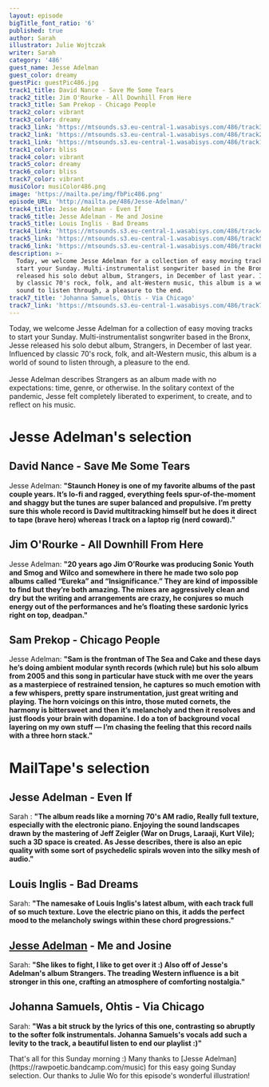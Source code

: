 ```yaml
---
layout: episode
bigTitle_font_ratio: '6'
published: true
author: Sarah
illustrator: Julie Wojtczak
writer: Sarah
category: '486'
guest_name: Jesse Adelman
guest_color: dreamy
guestPic: guestPic486.jpg
track1_title: David Nance - Save Me Some Tears
track2_title: Jim O'Rourke - All Downhill From Here
track3_title: Sam Prekop - Chicago People
track2_color: vibrant
track3_color: dreamy
track3_link: 'https://mtsounds.s3.eu-central-1.wasabisys.com/486/track3.mp3'
track2_link: 'https://mtsounds.s3.eu-central-1.wasabisys.com/486/track2.mp3'
track1_link: 'https://mtsounds.s3.eu-central-1.wasabisys.com/486/track1.mp3'
track1_color: bliss
track4_color: vibrant
track5_color: dreamy
track6_color: bliss
track7_color: vibrant
musiColor: musiColor486.png
image: 'https://mailta.pe/img/fbPic486.png'
episode_URL: 'http://mailta.pe/486/Jesse-Adelman/'
track4_title: Jesse Adelman - Even If
track6_title: Jesse Adelman - Me and Josine
track5_title: Louis Inglis - Bad Dreams
track4_link: 'https://mtsounds.s3.eu-central-1.wasabisys.com/486/track4.mp3'
track5_link: 'https://mtsounds.s3.eu-central-1.wasabisys.com/486/track5.mp3'
track6_link: 'https://mtsounds.s3.eu-central-1.wasabisys.com/486/track6.mp3'
description: >-
  Today, we welcome Jesse Adelman for a collection of easy moving tracks to
  start your Sunday. Multi-instrumentalist songwriter based in the Bronx, Jesse
  released his solo debut album, Strangers, in December of last year. Influenced
  by classic 70's rock, folk, and alt-Western music, this album is a world of
  sound to listen through, a pleasure to the end.
track7_title: 'Johanna Samuels, Ohtis - Via Chicago'
track7_link: 'https://mtsounds.s3.eu-central-1.wasabisys.com/486/track7.mp3'
---
```

<p id="introduction">Today, we welcome Jesse Adelman for a collection of easy moving tracks to start your Sunday. Multi-instrumentalist songwriter based in the Bronx, Jesse released his solo debut album, Strangers, in December of last year. Influenced by classic 70's rock, folk, and alt-Western music, this album is a world of sound to listen through, a pleasure to the end.
  <br><br>
  Jesse Adelman describes Strangers as an album made with no expectations: time, genre, or otherwise. In the solitary context of the pandemic, Jesse felt completely liberated to experiment, to create, and to reflect on his music. 
</p>

# Jesse Adelman's selection

## David Nance - Save Me Some Tears
Jesse Adelman: **"**Staunch Honey is one of my favorite albums of the past couple years. It’s lo-fi and ragged, everything feels spur-of-the-moment and shaggy but the tunes are super balanced and propulsive. I’m pretty sure this whole record is David multitracking himself but he does it direct to tape (brave hero) whereas I track on a laptop rig (nerd coward).**"**

## Jim O'Rourke - All Downhill From Here
Jesse Adelman: **"**20 years ago Jim O’Rourke was producing Sonic Youth and Smog and Wilco and somewhere in there he made two solo pop albums called “Eureka” and “Insignificance.” They are kind of impossible to find but they’re both amazing. The mixes are aggressively clean and dry but the writing and arrangements are crazy, he conjures so much energy out of the performances and he’s floating these sardonic lyrics right on top, deadpan.**"**

## Sam Prekop - Chicago People
Jesse Adelman: **"**Sam is the frontman of The Sea and Cake and these days he’s doing ambient modular synth records (which rule) but his solo album from 2005 and this song in particular have stuck with me over the years as a masterpiece of restrained tension, he captures so much emotion with a few whispers, pretty spare instrumentation, just great writing and playing. The horn voicings on this intro, those muted cornets, the harmony is bittersweet and then it’s melancholy and then it resolves and just floods your brain with dopamine. I do a ton of background vocal layering on my own stuff — I’m chasing the feeling that this record nails with a three horn stack.**"**

# MailTape's selection

## Jesse Adelman - Even If
Sarah : **"**The album reads like a morning 70's AM radio, Really full texture, especially with the electronic piano. Enjoying the sound landscapes drawn by the mastering of Jeff Zeigler (War on Drugs, Laraaji, Kurt Vile); such a 3D space is created. As Jesse describes, there is also an epic quality with some sort of psychedelic spirals woven into the silky mesh of audio.**"**  

## Louis Inglis - Bad Dreams
Sarah: **"**The namesake of Louis Inglis's latest album, with each track full of so much texture. Love the electric piano on this, it adds the perfect mood to the melancholy swings within these chord progressions.**"**

## [Jesse Adelman](https://jesseadelman.bandcamp.com/album/strangers) - Me and Josine
Sarah: **"**She likes to fight, I like to get over it :) Also off of Jesse's Adelman's album Strangers. The treading Western influence is a bit stronger in this one, crafting an atmosphere of comforting nostalgia.**"**

## Johanna Samuels, Ohtis - Via Chicago
Sarah: **"**Was a bit struck by the lyrics of this one, contrasting so abruptly to the softer folk instrumentals. Johanna Samuels's vocals add such a levity to the track, a beautiful listen to end our playlist :)**"**

<p id="outroduction">That's all for this Sunday morning :) Many thanks to [Jesse Adelman](https://rawpoetic.bandcamp.com/music) for this easy going Sunday selection. Our thanks to Julie Wo for this episode's wonderful illustration!</p>
